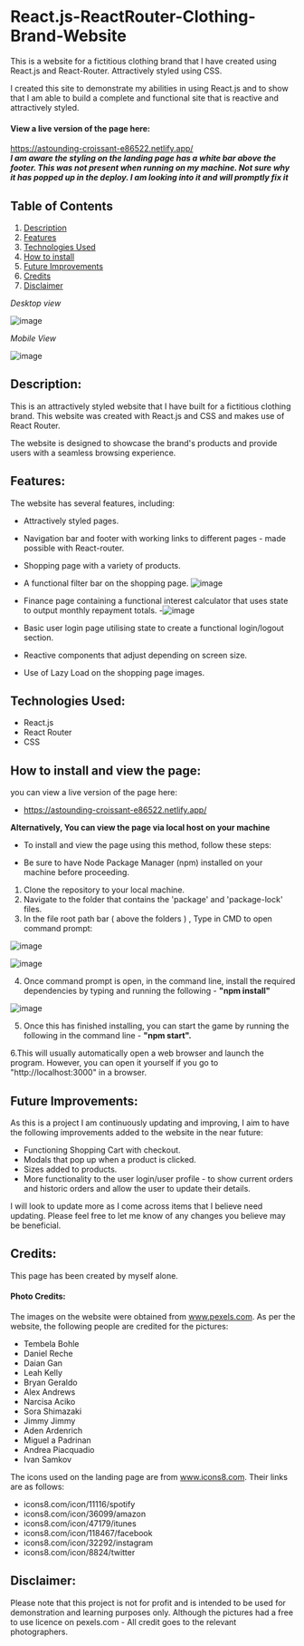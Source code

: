# React.js-ReactRouter-Clothing-Brand-Website
This is a website for a fictitious clothing brand that I have created using React.js and React-Router. 
Attractively styled using CSS.

I created this site to demonstrate my abilities in using React.js and to show that I am able to build a complete and functional site that is reactive and attractively styled. 

#### **View a live version of the page here:** <br/>
https://astounding-croissant-e86522.netlify.app/ <br/>
_**I am aware the styling on the landing page has a white bar above the footer. This was not present when running on my machine. Not sure why it has popped up in the deploy. I am looking into it and will promptly fix it**_

## Table of Contents
1. [Description](#program-description)
2. [Features](#features)
3. [Technologies Used](#technologies)
4. [How to install](#how-to-install)
5. [Future Improvements](#future-improvements)
6. [Credits](#credits)
7. [Disclaimer](#disclaimer)



_Desktop view_

![image](https://user-images.githubusercontent.com/123034061/224018685-b6049ad2-cad6-4c33-9827-853af81a1a21.png)

_Mobile View_

![image](https://github.com/robbinwilson24/React.js-ReactRouter-Clothing-Brand-Website/assets/123034061/3fce3866-3af7-4b84-93c9-4919038bcd11)


## Description: <a name="program-description"/>

This is an attractively styled website that I have built for a fictitious clothing brand. 
This website was created with React.js and CSS and makes use of React Router. 

The website is designed to showcase the brand's products and provide users with a seamless browsing experience. 

   
   
## Features: <a name="features"/>
The website has several features, including:
   - Attractively styled pages.
   - Navigation bar and footer with working links to different pages - made possible with React-router.
   - Shopping page with a variety of products.
   - A functional filter bar on the shopping page.
   ![image](https://github.com/robbinwilson24/React.js-ReactRouter-Clothing-Brand-Website/assets/123034061/438603f5-765f-44ae-9f06-b63dca9e216c)

   - Finance page containing a functional interest calculator that uses state to output monthly repayment totals.
   -![image](https://github.com/robbinwilson24/React.js-ReactRouter-Clothing-Brand-Website/assets/123034061/24f19a7e-e0f0-4c70-98ca-a536f45cb9a3)

   - Basic user login page utilising state to create a functional login/logout section.
   - Reactive components that adjust depending on screen size.
   - Use of Lazy Load on the shopping page images. 
   
## Technologies Used: <a name="technologies"/>
   - React.js
   - React Router
   - CSS
   

## How to install and view the page: <a name="how-to-install"/>

you can view a live version of the page here:
- https://astounding-croissant-e86522.netlify.app/

**Alternatively, You can view the page via local host on your machine**
- To install and view the page using this method, follow these steps:

- Be sure to have Node Package Manager (npm) installed on your machine before proceeding. 

1. Clone the repository to your local machine. 
2. Navigate to the folder that contains the 'package' and 'package-lock' files. 
3. In the file root path bar ( above the folders ) , Type in CMD to open command prompt: 

![image](https://user-images.githubusercontent.com/123034061/224017721-739db8cf-5cc7-47aa-a6f2-f64b62c40af8.png)

![image](https://user-images.githubusercontent.com/123034061/220370249-e95b3074-9c7d-4a98-aebb-844a3782ef28.png)

4. Once command prompt is open, in the command line, install the required dependencies by typing and running the following -  **"npm install"** 

![image](https://user-images.githubusercontent.com/123034061/224018397-a080df28-2492-4e1c-85c4-becbd2495956.png)


5. Once this has finished installing, you can start the game by running the following in the command line -  **"npm start".**

6.This will usually automatically open a web browser and launch the program. However, you can open it yourself if you go to "http://localhost:3000" in a browser.

## Future Improvements:<a name="future-improvements"/>
   As this is a project I am continuously updating and improving, I aim to have the following improvements added to the website in the near future:
   - Functioning Shopping Cart with checkout.
   - Modals that pop up when a product is clicked. 
   - Sizes added to products. 
   - More functionality to the user login/user profile - to show current orders and historic orders and allow the user to update their details. 

   I will look to update more as I come across items that I believe need updating. Please feel free to let me know of any changes you believe may be beneficial. 

## Credits:<a name="credits"/>
This page has been created by myself alone. 

#### Photo Credits:
The images on the website were obtained from www.pexels.com.
As per the website, the following people are credited for the pictures:
- Tembela Bohle
- Daniel Reche
- Daian Gan
- Leah Kelly
- Bryan Geraldo
- Alex Andrews
- Narcisa Aciko
- Sora Shimazaki
- Jimmy Jimmy
- Aden Ardenrich
- Miguel a Padrinan
- Andrea Piacquadio
- Ivan Samkov

The icons used on the landing page are from www.icons8.com. Their links are as follows:<br/>
- icons8.com/icon/11116/spotify
- icons8.com/icon/36099/amazon
- icons8.com/icon/47179/itunes
- icons8.com/icon/118467/facebook
- icons8.com/icon/32292/instagram
- icons8.com/icon/8824/twitter


## Disclaimer:<a name="disclaimer"/>
Please note that this project is not for profit and is intended to be used for demonstration and learning purposes only.
Although the pictures had a free to use licence on pexels.com - All credit goes to the relevant photographers.
